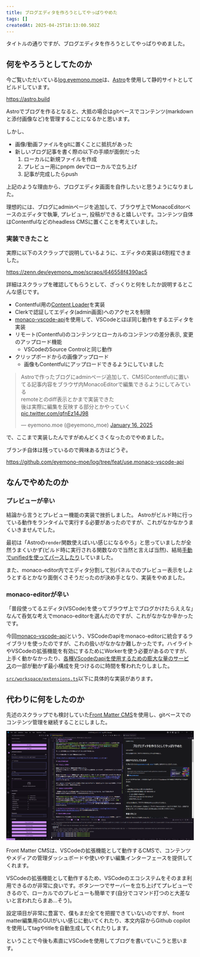 ```yaml
---
title: ブログエディタを作ろうとしてやっぱりやめた
tags: []
createdAt: 2025-04-25T18:13:00.502Z
---
```


タイトルの通りですが、ブログエディタを作ろうとしてやっぱりやめました。

## 何をやろうとしてたのか

今ご覧いただいている[log.eyemono.moe](/)は、[Astro](https://astro.build)を使用して静的サイトとしてビルドしています。

<https://astro.build>

Astroでブログを作るとなると、大抵の場合はgitベースでコンテンツ(markdownと添付画像など)を管理することになるかと思います。

しかし、

- 画像/動画ファイルをgitに置くことに抵抗があった
- 新しいブログ記事を書く際の以下の手順が面倒だった
  1. ローカルに新規ファイルを作成
  2. プレビュー用にpnpm devでローカルで立ち上げ
  3. 記事が完成したらpush

上記のような理由から、ブログエディタ画面を自作したいと思うようになりました。

理想的には、ブログにadminページを追加して、ブラウザ上でMonacoEditorベースのエディタで執筆, プレビュー, 投稿ができると嬉しいです。コンテンツ自体はContentfulなどのheadless CMSに置くことを考えていました。

### 実装できたこと

実際に以下のスクラップで説明しているように、エディタの実装は6割程できました。

<https://zenn.dev/eyemono_moe/scraps/646558f4390ac5>

詳細はスクラップを確認してもらうとして、ざっくりと何をしたか説明するとこんな感じです。

- Contentful用の[Content Loader](https://docs.astro.build/en/reference/content-loader-reference/)を実装
- Clerkで認証してエディタ(admin画面)へのアクセスを制限
- [monaco-vscode-api](https://github.com/CodinGame/monaco-vscode-api)を使用して、VSCodeとほぼ同じ動作をするエディタを実装
- リモート(Contentful)のコンテンツとローカルのコンテンツの差分表示, 変更のアップロード機能
  - VSCodeのSource Controlと同じ動作
- クリップボードからの画像アップロード
  - 画像もContentfulにアップロードできるようにしていました

<blockquote class="twitter-tweet"><p lang="ja" dir="ltr">Astroで作ったブログにadminページ追加して、CMS(Contentful)に置いてる記事内容をブラウザ内MonacoEditorで編集できるようにしてみている<br>remoteとのdiff表示とかまで実装できた<br>後は実際に編集を反映する部分とかやっていく <a href="https://t.co/qfnEz14J98">pic.twitter.com/qfnEz14J98</a></p>&mdash; eyemono.moe (@eyemono_moe) <a href="https://twitter.com/eyemono_moe/status/1879813068492030285?ref_src=twsrc%5Etfw">January 16, 2025</a></blockquote> <script async src="https://platform.twitter.com/widgets.js" charset="utf-8"></script>

で、ここまで実装したんですがめんどくさくなったのでやめました。

ブランチ自体は残っているので興味ある方はどうぞ。

<https://github.com/eyemono-moe/log/tree/feat/use.monaco-vscode-api>

## なんでやめたのか

### プレビューが辛い

結論から言うとプレビュー機能の実装で挫折しました。
Astroがビルド時に行っている動作をランタイムで実行する必要があったのですが、これがなかなかうまくいきませんでした。

最初は「Astroの`render`関数使えばいい感じになるやろ」と思っていましたが全然うまくいかず(ビルド時に実行される関数なので当然と言えば当然)、結局[手動でunifiedを使ってパースしたり](https://github.com/eyemono-moe/log/blob/675feeb944b894555e47f1bdb5e37b061ab7630c/src/store/previewInput.ts#L11)していました。

また、monaco-editor内でエディタ分割して別パネルでのプレビュー表示をしようとするとかなり面倒くさそうだったのが決め手となり、実装をやめました。

### monaco-editorが辛い

「普段使ってるエディタ(VSCode)を使ってブラウザ上でブログかけたらええな」なんて呑気な考えでmonaco-editorを選んだのですが、これがなかなか辛かったです。

今回[monaco-vscode-api](https://github.com/CodinGame/monaco-vscode-api)という、VSCodeのapiをmonaco-editorに統合するライブラリを使ったのですが、これの扱いがなかなか難しかったです。ハイライトやVSCodeの拡張機能を有効にするためにWorkerを使う必要があるのですが、上手く動かなかったり、[各種VScodeのapiを使用するための膨大な量のサービス](https://github.com/CodinGame/monaco-vscode-api/wiki/List-of-service-overrides)の一部が動かず最小構成を見つけるのに時間を奪われたりしました。

[`src/workspace/extensions.ts`](https://github.com/eyemono-moe/log/tree/feat/use.monaco-vscode-api/src/workspace)以下に具体的な実装があります。

## 代わりに何をしたのか

先述のスクラップでも検討していた[Front Matter CMS](https://frontmatter.codes)を使用し、gitベースでのコンテンツ管理を継続することにしました。

![FrontMatterCMSパネルを開いたVSCodeのエディタ画面](../../../public/media/250425-blog-editor/1745603498749-image.png)

Front Matter CMSは、VSCodeの拡張機能として動作するCMSで、コンテンツやメディアの管理ダッシュボードや使いやすい編集インターフェースを提供してくれます。

VSCodeの拡張機能として動作するため、VSCodeのエコシステムをそのまま利用できるのが非常に良いです。ボタン一つでサーバーを立ち上げてプレビューできるので、ローカルでのプレビューも簡単です(自分でコマンド打つのと大差ないと言われたらまあ...そう)。

設定項目が非常に豊富で、僕もまだ全てを把握できていないのですが、front matter編集用のGUIがいい感じに動いてくれたり、本文内容からGithub copilotを使用してtagやtitleを自動生成してくれたりします。

ということで今後も素直にVSCodeを使用してブログを書いていこうと思います。
